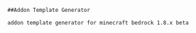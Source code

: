 ```Markdown
##Addon Template Generator

addon template generator for minecraft bedrock 1.8.x beta
```
